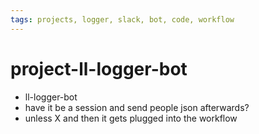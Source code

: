 ```yaml
---
tags: projects, logger, slack, bot, code, workflow
---
```


# project-ll-logger-bot

* ll-logger-bot
* have it be a session and send people json afterwards?
* unless X and then it gets plugged into the workflow